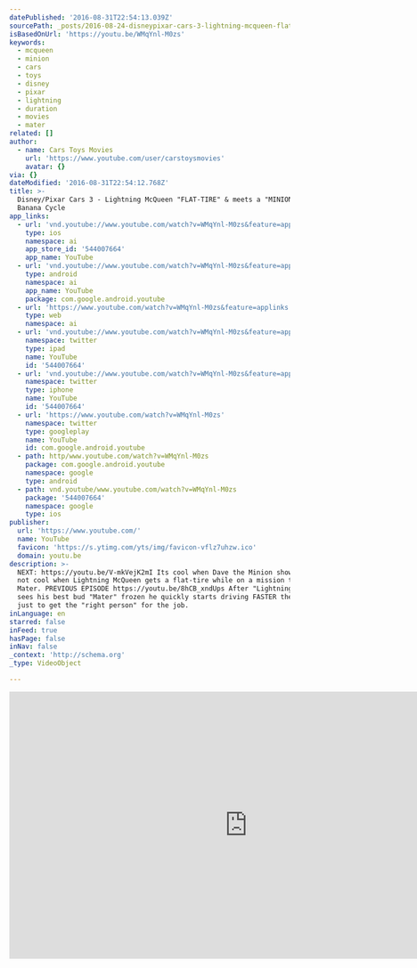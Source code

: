 ```yaml
---
datePublished: '2016-08-31T22:54:13.039Z'
sourcePath: _posts/2016-08-24-disneypixar-cars-3-lightning-mcqueen-flat-tire-and-meets.md
isBasedOnUrl: 'https://youtu.be/WMqYnl-M0zs'
keywords:
  - mcqueen
  - minion
  - cars
  - toys
  - disney
  - pixar
  - lightning
  - duration
  - movies
  - mater
related: []
author:
  - name: Cars Toys Movies
    url: 'https://www.youtube.com/user/carstoysmovies'
    avatar: {}
via: {}
dateModified: '2016-08-31T22:54:12.768Z'
title: >-
  Disney/Pixar Cars 3 - Lightning McQueen "FLAT-TIRE" & meets a "MINION" on a
  Banana Cycle
app_links:
  - url: 'vnd.youtube://www.youtube.com/watch?v=WMqYnl-M0zs&feature=applinks'
    type: ios
    namespace: ai
    app_store_id: '544007664'
    app_name: YouTube
  - url: 'vnd.youtube://www.youtube.com/watch?v=WMqYnl-M0zs&feature=applinks'
    type: android
    namespace: ai
    app_name: YouTube
    package: com.google.android.youtube
  - url: 'https://www.youtube.com/watch?v=WMqYnl-M0zs&feature=applinks'
    type: web
    namespace: ai
  - url: 'vnd.youtube://www.youtube.com/watch?v=WMqYnl-M0zs&feature=applinks'
    namespace: twitter
    type: ipad
    name: YouTube
    id: '544007664'
  - url: 'vnd.youtube://www.youtube.com/watch?v=WMqYnl-M0zs&feature=applinks'
    namespace: twitter
    type: iphone
    name: YouTube
    id: '544007664'
  - url: 'https://www.youtube.com/watch?v=WMqYnl-M0zs'
    namespace: twitter
    type: googleplay
    name: YouTube
    id: com.google.android.youtube
  - path: http/www.youtube.com/watch?v=WMqYnl-M0zs
    package: com.google.android.youtube
    namespace: google
    type: android
  - path: vnd.youtube/www.youtube.com/watch?v=WMqYnl-M0zs
    package: '544007664'
    namespace: google
    type: ios
publisher:
  url: 'https://www.youtube.com/'
  name: YouTube
  favicon: 'https://s.ytimg.com/yts/img/favicon-vflz7uhzw.ico'
  domain: youtu.be
description: >-
  NEXT: https://youtu.be/V-mkVejK2mI Its cool when Dave the Minion shows up, its
  not cool when Lightning McQueen gets a flat-tire while on a mission to rescue
  Mater. PREVIOUS EPISODE https://youtu.be/8hCB_xndUps After "Lightning McQueen"
  sees his best bud "Mater" frozen he quickly starts driving FASTER then FAST!
  just to get the "right person" for the job.
inLanguage: en
starred: false
inFeed: true
hasPage: false
inNav: false
_context: 'http://schema.org'
_type: VideoObject

---
```

<iframe src="https://cdn.embedly.com/widgets/media.html?src=https%3A%2F%2Fwww.youtube.com%2Fembed%2FWMqYnl-M0zs%3Ffeature%3Doembed&amp;url=http%3A%2F%2Fwww.youtube.com%2Fwatch%3Fv%3DWMqYnl-M0zs&amp;image=https%3A%2F%2Fi.ytimg.com%2Fvi%2FWMqYnl-M0zs%2Fhqdefault.jpg&amp;key=b7d04c9b404c499eba89ee7072e1c4f7&amp;type=text%2Fhtml&amp;schema=youtube" width="854" height="480" scrolling="no" frameborder="0" allowfullscreen="" style=""></iframe>